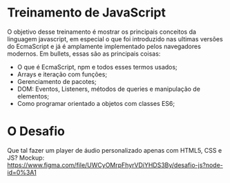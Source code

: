 # Treinamento de JavaScript

O objetivo desse treinamento é mostrar os principais conceitos da linguagem javascript, em especial o que foi introduzido nas ultimas versões do EcmaScript e já é amplamente implementado pelos navegadores modernos. Em bullets, essas são as principais coisas:
- O que é EcmaScript, npm e todos esses termos usados;
- Arrays e iteração com funções;
- Gerenciamento de pacotes;
- DOM: Eventos, Listeners, métodos de queries e manipulação de elementos;
- Como programar orientado a objetos com classes ES6;

# O Desafio
Que tal fazer um player de áudio personalizado apenas com HTML5, CSS e JS?
Mockup: https://www.figma.com/file/UWCyOMrpFhyrVDiYHDS3By/desafio-js?node-id=0%3A1
